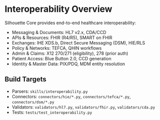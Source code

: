 # Interoperability Overview

Silhouette Core provides end-to-end healthcare interoperability:
- Messaging & Documents: HL7 v2.x, CDA/CCD
- APIs & Resources: FHIR (R4/R5), SMART on FHIR
- Exchanges: IHE XDS.b, Direct Secure Messaging (DSM), HIE/RLS
- Policy & Networks: TEFCA, QHIN workflows
- Admin & Claims: X12 270/271 (eligibility), 278 (prior auth)
- Patient Access: Blue Button 2.0, CCD generation
- Identity & Master Data: PIX/PDQ, MDM entity resolution

## Build Targets
- Parsers: `skills/interoperability.py`
- Connectors: `connectors/hie/*.py`, `connectors/tefca/*.py`, `connectors/dsm/*.py`
- Validators: `validators/hl7.py`, `validators/fhir.py`, `validators/cda.py`
- Tests: `tests/test_interoperability.py`
